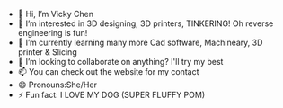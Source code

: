 - 👋 Hi, I’m Vicky Chen
- 👀 I’m interested in 3D designing, 3D printers, TINKERING! Oh reverse engineering is fun! 
- 🌱 I’m currently learning many more Cad software, Machineary, 3D printer & Slicing
- 💞️ I’m looking to collaborate on anything? I'll try my best
- 📫 You can check out the website for my contact
- 😄 Pronouns:She/Her
- ⚡ Fun fact: I LOVE MY DOG (SUPER FLUFFY POM)
